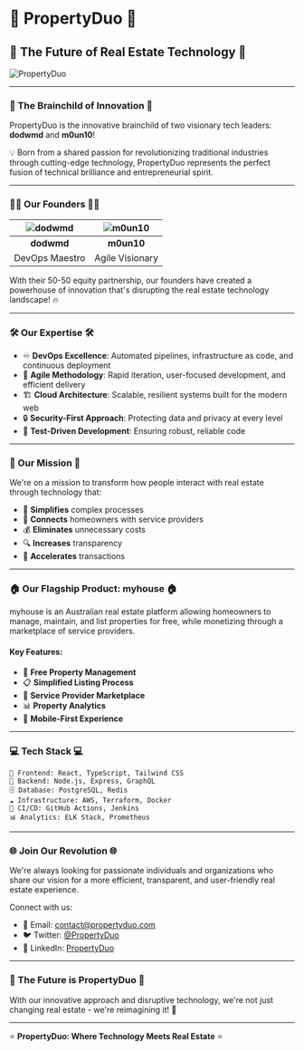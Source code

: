 # 🏢 PropertyDuo 🏢

## 🚀 The Future of Real Estate Technology 🚀

![PropertyDuo](https://via.placeholder.com/800x200?text=PropertyDuo)

---

### 🧠 The Brainchild of Innovation 🧠

PropertyDuo is the innovative brainchild of two visionary tech leaders: **dodwmd** and **m0un10**! 

💡 Born from a shared passion for revolutionizing traditional industries through cutting-edge technology, PropertyDuo represents the perfect fusion of technical brilliance and entrepreneurial spirit.

---

### 👨‍💻 Our Founders 👩‍💻

| ![dodwmd](https://via.placeholder.com/150?text=dodwmd) | ![m0un10](https://via.placeholder.com/150?text=m0un10) |
|:---:|:---:|
| **dodwmd** | **m0un10** |
| DevOps Maestro | Agile Visionary |

With their 50-50 equity partnership, our founders have created a powerhouse of innovation that's disrupting the real estate technology landscape! 🔥

---

### 🛠️ Our Expertise 🛠️

- ♾️ **DevOps Excellence**: Automated pipelines, infrastructure as code, and continuous deployment
- 🔄 **Agile Methodology**: Rapid iteration, user-focused development, and efficient delivery
- 🏗️ **Cloud Architecture**: Scalable, resilient systems built for the modern web
- 🔒 **Security-First Approach**: Protecting data and privacy at every level
- 🧪 **Test-Driven Development**: Ensuring robust, reliable code

---

### 🌟 Our Mission 🌟

We're on a mission to transform how people interact with real estate through technology that:

- 📱 **Simplifies** complex processes
- 🤝 **Connects** homeowners with service providers
- 💰 **Eliminates** unnecessary costs
- 🔍 **Increases** transparency
- 🚀 **Accelerates** transactions

---

### 🏠 Our Flagship Product: myhouse 🏠

myhouse is an Australian real estate platform allowing homeowners to manage, maintain, and list properties for free, while monetizing through a marketplace of service providers.

#### Key Features:

- 🔑 **Free Property Management**
- 📋 **Simplified Listing Process**
- 🔧 **Service Provider Marketplace**
- 📊 **Property Analytics**
- 📱 **Mobile-First Experience**

---

### 💻 Tech Stack 💻

```
🔧 Frontend: React, TypeScript, Tailwind CSS
🔌 Backend: Node.js, Express, GraphQL
🗄️ Database: PostgreSQL, Redis
☁️ Infrastructure: AWS, Terraform, Docker
🔄 CI/CD: GitHub Actions, Jenkins
📊 Analytics: ELK Stack, Prometheus
```

---

### 🌐 Join Our Revolution 🌐

We're always looking for passionate individuals and organizations who share our vision for a more efficient, transparent, and user-friendly real estate experience.

Connect with us:
- 📧 Email: [contact@propertyduo.com](#)
- 🐦 Twitter: [@PropertyDuo](#)
- 💼 LinkedIn: [PropertyDuo](#)

---

### 🔮 The Future is PropertyDuo 🔮

With our innovative approach and disruptive technology, we're not just changing real estate - we're reimagining it! 🚀

---

⭐️ **PropertyDuo: Where Technology Meets Real Estate** ⭐️
